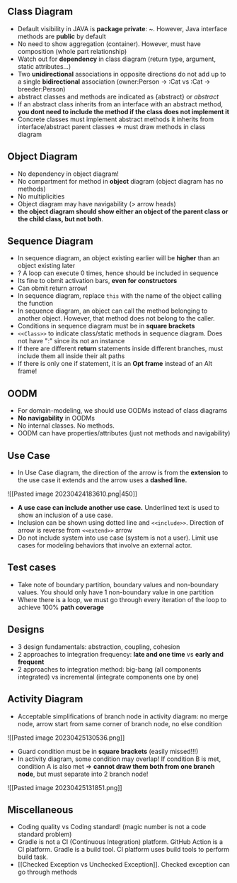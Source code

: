## Class Diagram

- Default visibility in JAVA is **package private**: ~. However, Java interface methods are **public** by default
- No need to show aggregation (container). However, must have composition (whole part relationship)
- Watch out for **dependency** in class diagram (return type, argument, static attributes...)
- Two **unidirectional** associations in opposite directions do not add up to a single **bidirectional** association (owner:Person -> :Cat vs :Cat -> breeder:Person)
- abstract classes and methods are indicated as {abstract} or *abstract*
- If an abstract class inherits from an interface with an abstract method, **you dont need to include the method if the class does not implement it**
- Concrete classes must implement abstract methods it inherits from interface/abstract parent classes ⇒ must draw methods in class diagram

## Object Diagram

- No dependency in object diagram!
- No compartment for method in **object** diagram (object diagram has no methods)
- No multiplicities
- Object diagram may have navigability (> arrow heads)
- **the object diagram should show either an object of the parent class or the child class, but not both**.

## Sequence Diagram

- In sequence diagram, an object existing earlier will be **higher** than an object existing later
- ? A loop can execute 0 times, hence should be included in sequence
- Its fine to obmit activation bars, **even for constructors**
- Can obmit return arrow!
- In sequence diagram, replace `this` with the name of the object calling the function
- In sequence diagram, an object can call the method belonging to another object. However, that method does not belong to the caller.
- Conditions in sequence diagram must be in **square brackets**
- `<<Class>>` to indicate class/static methods in sequence diagram. Does not have ":" since its not an instance
- If there are different **return** statements inside different branches, must include them all inside their alt paths
- If there is only one if statement, it is an **Opt frame** instead of an Alt frame!


## OODM

- For domain-modeling, we should use OODMs instead of class diagrams 
- **No navigability** in OODMs
- No internal classes. No methods.
- OODM can have properties/attributes (just not methods and navigability)

## Use Case

- In Use Case diagram, the direction of the arrow is from the **extension** to the use case it extends and the arrow uses a **dashed line.**

![[Pasted image 20230424183610.png|450]]
- **A use case can include another use case.** Underlined text is used to show an inclusion of a use case.
- Inclusion can be shown using dotted line and `<<include>>`. Direction of arrow is reverse from `<<extend>>` arrow
- Do not include system into use case (system is not a user). Limit use cases for modeling behaviors that involve an external actor.

## Test cases

- Take note of boundary partition, boundary values and non-boundary values. You should only have 1 non-boundary value in one partition
- Where there is a loop, we must go through every iteration of the loop to achieve 100% **path coverage**

## Designs

- 3 design fundamentals: abstraction, coupling, cohesion
- 2 approaches to integration frequency: **late and one time** vs **early and frequent**
- 2 approaches to integration method: big-bang (all components integrated) vs incremental (integrate components one by one)

## Activity Diagram

- Acceptable simplifications of branch node in activity diagram: no merge node, arrow start from same corner of branch node, no else condition

![[Pasted image 20230425130536.png]]
- Guard condition must be in **square brackets** (easily missed!!!)
- In activity diagram, some condition may overlap! If condition B is met, condition A is also met => **cannot draw them both from one branch node**, but must separate into 2 branch node!

![[Pasted image 20230425131851.png]]

## Miscellaneous

- Coding quality vs Coding standard! (magic number is not a code standard problem)
- Gradle is not a CI (Continuous Integration) platform. GitHub Action is a CI platform. Gradle is a build tool. CI platform uses build tools to perform build task.
- [[Checked Exception vs Unchecked Exception]].  Checked exception can go through methods